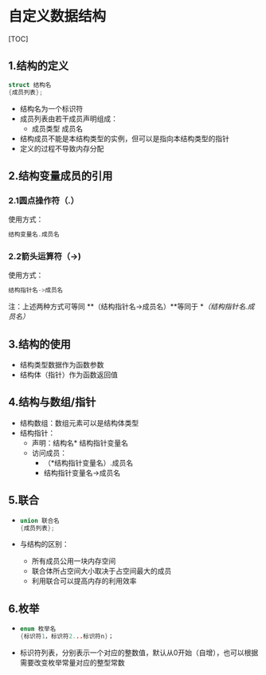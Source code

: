 # 自定义数据结构

[TOC]

## 1.结构的定义

```cpp
struct 结构名
{成员列表};
```

* 结构名为一个标识符
* 成员列表由若干成员声明组成：
  * 成员类型 成员名
* 结构成员不能是本结构类型的实例，但可以是指向本结构类型的指针
* 定义的过程不导致内存分配



## 2.结构变量成员的引用

### 2.1圆点操作符（.）

使用方式：

```cpp
结构变量名.成员名
```

### 2.2箭头运算符（->)

使用方式：

```cpp
结构指针名->成员名
```

注：上述两种方式可等同 **（结构指针名->成员名）**等同于 **（*结构指针名.成员名）**



## 3.结构的使用

* 结构类型数据作为函数参数
* 结构体（指针）作为函数返回值



## 4.结构与数组/指针

* 结构数组：数组元素可以是结构体类型
* 结构指针：
  * 声明：结构名* 结构指针变量名
  * 访问成员：
    * （*结构指针变量名）.成员名
    * 结构指针变量名->成员名



## 5.联合

* ```cpp
  union 联合名 
  {成员列表};
  ```

* 与结构的区别：

  * 所有成员公用一块内存空间
  * 联合体所占空间大小取决于占空间最大的成员
  * 利用联合可以提高内存的利用效率



## 6.枚举

* ```cpp
  enum 枚举名
  {标识符1，标识符2...标识符n}；
  ```

* 标识符列表，分别表示一个对应的整数值，默认从0开始（自增），也可以根据需要改变枚举常量对应的整型常数

